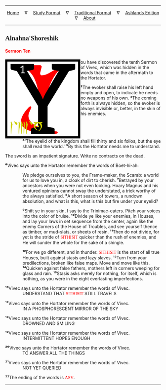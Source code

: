 
---

<!--- CSS for local font files -->

<style>
@font-face {
    font-family: Daedric;
    src: url('../../../assets/fonts/ttf/HayghinDaedric.ttf') format('truetype');
    font-weight: medium;
    font-style: normal;
}
</style>

<!--- Jekyll Page Links -->

<center>
<a href="../../../index.html">Home</a>
&emsp;&nabla;&emsp;
<a href="../../index-study.html">Study Format</a>
&emsp;&nabla;&emsp;
<a href="../../index-traditional.html">Traditional Format</a>
&emsp;&nabla;&emsp;
<a href="../../index-ashlands.html">Ashlands Edition</a>
&emsp;&nabla;&emsp;
<a href="../../../about.html">About</a>
</center>

<!--- Markdown Body Below: -->

---

## <span style="font-family:Daedric">Alnahna'Shoreshik</span>

#### <span style="color:red">Sermon Ten</span>

<img align="left" alt="Y" src="../../../assets/images/initials/initial_10.svg">ou have discovered the tenth Sermon of Vivec, which was hidden in the words that came in the aftermath to the Hortator.

<b>&sup2;</b>The evoker shall raise his left hand empty and open, to indicate he needs no weapons of his own.
<b>&sup3;</b>The coming forth is always hidden, so the evoker is always invisible or, better, in the skin of his enemies.

<span style="display:inline-block;padding-left:4em"><b>&#8308;</b>'The eyelid of the kingdom shall fill thirty and six folios, but the eye shall read the world.'
<b>&#8309;</b>By this the Hortator needs me to understand.</span>

The sword is an impatient signature. Write no contracts on the dead.

<b>&#8310;</b>Vivec says unto the Hortator remember the words of Boet-hi-ah:

<span style="display:inline-block;padding-left:4em">We pledge ourselves to you, the Frame-maker, the Scarab: a world for us to love you in, a cloak of dirt to cherish.
<b>&#8311;</b>Betrayed by your ancestors when you were not even looking. Hoary Magnus and his ventured opinions cannot sway the understated, a trick worthy of the always satisfied.
<b>&#8312;</b>A short season of towers, a rundown absolution, and what is this, what is this but fire under your eyelid?</span>

<span style="display:inline-block;padding-left:4em"><b>&#8313;</b>Shift ye in your skin, I say to the Trinimac-eaters. Pitch your voices into the color of bruise.
<b>&sup1;&#8304;</b>Divide ye like your enemies, in Houses, and lay your laws in set sequence from the center, again like the enemy Corners of the House of Troubles, and see yourself thence as timber, or mud-slats, or sheets of resin.
<b>&sup1;&sup1;</b>Then do not divide, for yet is the stride of
<span style="font-family:Daedric;color:red">SITHISIT</span>
quicker than the rush of enemies, and He will sunder the whole for the sake of a shingle.</span>

<span style="display:inline-block;padding-left:4em"><b>&sup1;&sup2;</b>For we go different, and in thunder.
<span style="font-family:Daedric;color:red">SITHISIT</span>
is the start of all true Houses, built against stasis and lazy slaves.
<b>&sup1;&sup3;</b>Turn from your predilections, broken like false maps. Move and move like this.
<b>&sup1;&#8308;</b>Quicken against false fathers, mothers left in corners weeping for glass and rain.
<b>&sup1;&#8309;</b>Stasis asks merely for nothing, for itself, which is nothing, as you were in the eight everlasting imperfections.</span>

<b>&sup1;&#8310;</b>Vivec says unto the Hortator remember the words of Vivec.\
<span style="display:inline-block;padding-left:4em">UNDERSTAND THAT
<span style="font-family:Daedric;color:red">SITHISIT</span>
STILL TRAVELS</span>

<b>&sup1;&#8311;</b>Vivec says unto the Hortator remember the words of Vivec.\
<span style="display:inline-block;padding-left:4em">IN A PHOSPHORESCENT MIRROR OF THE SKY</span>

<b>&sup1;&#8312;</b>Vivec says unto the Hortator remember the words of Vivec.\
<span style="display:inline-block;padding-left:4em">DROWNED AND SMILING</span>

<b>&sup1;&#8313;</b>Vivec says unto the Hortator remember the words of Vivec.\
<span style="display:inline-block;padding-left:4em">INTERMITTENT HOPES ENOUGH</span>

<b>&sup2;&#8304;</b>Vivec says unto the Hortator remember the words of Vivec.\
<span style="display:inline-block;padding-left:4em">TO ANSWER ALL THE THINGS</span>

<b>&sup2;&sup1;</b>Vivec says unto the Hortator remember the words of Vivec.\
<span style="display:inline-block;padding-left:4em">NOT YET QUERIED</span>

<b>&sup2;&sup2;</b>The ending of the words is
<span style="font-family:Daedric;color:red">ASV</span>.

---
